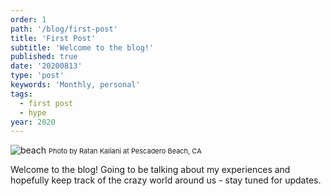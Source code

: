 ```yaml
---
order: 1
path: '/blog/first-post'
title: 'First Post'
subtitle: 'Welcome to the blog!'
published: true
date: '20200813'
type: 'post'
keywords: 'Monthly, personal'
tags:
  - first post
  - hype
year: 2020
---
```


![beach](pescadero.jpg '@ratan')
<span style="font-size: 11px;">Photo by Ratan Kaliani at Pescadero Beach, CA</span>

Welcome to the blog! Going to be talking about my experiences and hopefully keep track
of the crazy world around us - stay tuned for updates.
